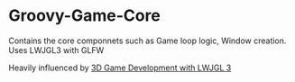 # Groovy-Game-Core

Contains the core componnets such as Game loop logic, Window creation.
Uses LWJGL3 with GLFW


Heavily influenced by [3D Game Development with LWJGL 3](https://www.gitbook.com/book/lwjglgamedev/3d-game-development-with-lwjgl/details)